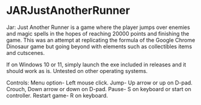# JARJustAnotherRunner

Jar: Just Another Runner is a game where the player jumps over enemies and magic spells in the hopes of reaching 20000 points and finishing the game. This was an attempt at replicating the formula of the Google Chrome Dinosaur game but going beyond with elements such as collectibles items and cutscenes.

If on Windows 10 or 11, simply launch the exe included in releases and it should work as is. Untested on other operating systems.

Controls:
Menu option- Left mouse click.
Jump- Up arrow or up on D-pad.
Crouch, Down arrow or down on D-pad.
Pause- S on keyboard or start on controller.
Restart game- R on keyboard.
